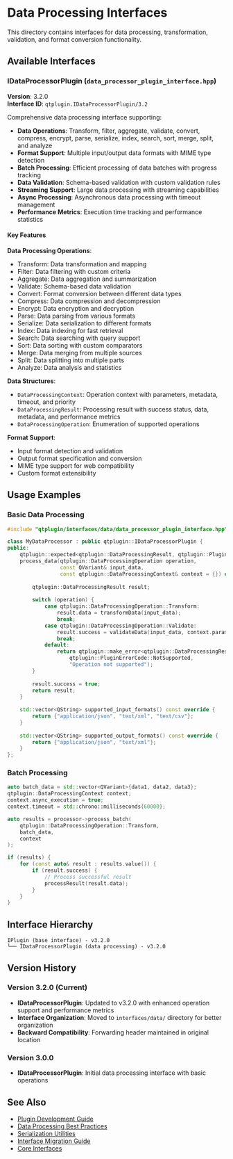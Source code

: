 # Data Processing Interfaces

This directory contains interfaces for data processing, transformation, validation, and format conversion functionality.

## Available Interfaces

### IDataProcessorPlugin (`data_processor_plugin_interface.hpp`)
**Version**: 3.2.0  
**Interface ID**: `qtplugin.IDataProcessorPlugin/3.2`

Comprehensive data processing interface supporting:

- **Data Operations**: Transform, filter, aggregate, validate, convert, compress, encrypt, parse, serialize, index, search, sort, merge, split, and analyze
- **Format Support**: Multiple input/output data formats with MIME type detection
- **Batch Processing**: Efficient processing of data batches with progress tracking
- **Data Validation**: Schema-based validation with custom validation rules
- **Streaming Support**: Large data processing with streaming capabilities
- **Async Processing**: Asynchronous data processing with timeout management
- **Performance Metrics**: Execution time tracking and performance statistics

#### Key Features

**Data Processing Operations**:
- Transform: Data transformation and mapping
- Filter: Data filtering with custom criteria
- Aggregate: Data aggregation and summarization
- Validate: Schema-based data validation
- Convert: Format conversion between different data types
- Compress: Data compression and decompression
- Encrypt: Data encryption and decryption
- Parse: Data parsing from various formats
- Serialize: Data serialization to different formats
- Index: Data indexing for fast retrieval
- Search: Data searching with query support
- Sort: Data sorting with custom comparators
- Merge: Data merging from multiple sources
- Split: Data splitting into multiple parts
- Analyze: Data analysis and statistics

**Data Structures**:
- `DataProcessingContext`: Operation context with parameters, metadata, timeout, and priority
- `DataProcessingResult`: Processing result with success status, data, metadata, and performance metrics
- `DataProcessingOperation`: Enumeration of supported operations

**Format Support**:
- Input format detection and validation
- Output format specification and conversion
- MIME type support for web compatibility
- Custom format extensibility

## Usage Examples

### Basic Data Processing

```cpp
#include "qtplugin/interfaces/data/data_processor_plugin_interface.hpp"

class MyDataProcessor : public qtplugin::IDataProcessorPlugin {
public:
    qtplugin::expected<qtplugin::DataProcessingResult, qtplugin::PluginError>
    process_data(qtplugin::DataProcessingOperation operation,
                 const QVariant& input_data,
                 const qtplugin::DataProcessingContext& context = {}) override {
        
        qtplugin::DataProcessingResult result;
        
        switch (operation) {
            case qtplugin::DataProcessingOperation::Transform:
                result.data = transformData(input_data);
                break;
            case qtplugin::DataProcessingOperation::Validate:
                result.success = validateData(input_data, context.parameters);
                break;
            default:
                return qtplugin::make_error<qtplugin::DataProcessingResult>(
                    qtplugin::PluginErrorCode::NotSupported,
                    "Operation not supported");
        }
        
        result.success = true;
        return result;
    }
    
    std::vector<QString> supported_input_formats() const override {
        return {"application/json", "text/xml", "text/csv"};
    }
    
    std::vector<QString> supported_output_formats() const override {
        return {"application/json", "text/xml"};
    }
};
```

### Batch Processing

```cpp
auto batch_data = std::vector<QVariant>{data1, data2, data3};
qtplugin::DataProcessingContext context;
context.async_execution = true;
context.timeout = std::chrono::milliseconds{60000};

auto results = processor->process_batch(
    qtplugin::DataProcessingOperation::Transform,
    batch_data,
    context
);

if (results) {
    for (const auto& result : results.value()) {
        if (result.success) {
            // Process successful result
            processResult(result.data);
        }
    }
}
```

## Interface Hierarchy

```text
IPlugin (base interface) - v3.2.0
└── IDataProcessorPlugin (data processing) - v3.2.0
```

## Version History

### Version 3.2.0 (Current)
- **IDataProcessorPlugin**: Updated to v3.2.0 with enhanced operation support and performance metrics
- **Interface Organization**: Moved to `interfaces/data/` directory for better organization
- **Backward Compatibility**: Forwarding header maintained in original location

### Version 3.0.0
- **IDataProcessorPlugin**: Initial data processing interface with basic operations

## See Also

- [Plugin Development Guide](../../../../docs/user-guide/plugin-development.md)
- [Data Processing Best Practices](../../../../docs/developer-guide/data-processing.md)
- [Serialization Utilities](../../../../docs/api/utils/serialization.md)
- [Interface Migration Guide](../MIGRATION_PLAN.md)
- [Core Interfaces](../core/README.md)
